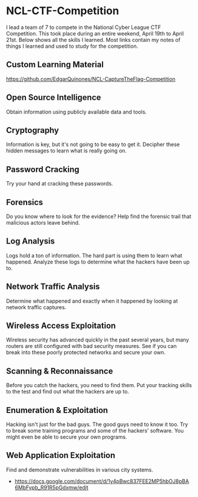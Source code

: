 # NCL-CTF-Competition
I lead a team of 7 to compete in the National Cyber League CTF Competition. This took place during an entire weekend, April 19th to April 21st. Below shows all the skills I learned. Most links contain my notes of things I learned and used to study for the competition.
## Custom Learning Material 
https://github.com/EdgarQuinones/NCL-CaptureTheFlag-Competition

## Open Source Intelligence
Obtain information using publicly available data and tools.

## Cryptography
Information is key, but it's not going to be easy to get it. Decipher these hidden messages to learn what is really going on.

## Password Cracking
Try your hand at cracking these passwords.

## Forensics
Do you know where to look for the evidence? Help find the forensic trail that malicious actors leave behind.

## Log Analysis
Logs hold a ton of information. The hard part is using them to learn what happened. Analyze these logs to determine what the hackers have been up to.

## Network Traffic Analysis
Determine what happened and exactly when it happened by looking at network traffic captures.

## Wireless Access Exploitation
Wireless security has advanced quickly in the past several years, but many routers are still configured with bad security measures. See if you can break into these poorly protected networks and secure your own.

## Scanning & Reconnaissance
Before you catch the hackers, you need to find them. Put your tracking skills to the test and find out what the hackers are up to.

## Enumeration & Exploitation
Hacking isn't just for the bad guys. The good guys need to know it too. Try to break some training programs and some of the hackers' software. You might even be able to secure your own programs.

## Web Application Exploitation
Find and demonstrate vulnerabilities in various city systems.
- https://docs.google.com/document/d/1y4pBwc837FEE2MP5hbOJ8pBA6MbFypb_R91R5pGdxmw/edit
